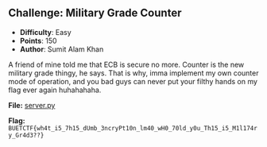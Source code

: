 
## Challenge: Military Grade Counter
- **Difficulty**: Easy
- **Points**: 150
- **Author**: Sumit Alam Khan

A friend of mine told me that ECB is secure no more. Counter is the new military grade thingy, he says. That is why, imma implement my own counter mode of operation, and you bad guys can never put
your filthy hands on my flag ever again huhahahaha.

**File:** [server.py](https://github.com/buetsec/buet-ctf-2024-final/blob/471d1d9fdc0395689a97e168a886810f4b8cb6ee/crypto/baby%20RSA%20revenge/Docker/server.py)

**Flag:** `BUETCTF{wh4t_i5_7h15_dUmb_3ncryPt10n_lm40_wH0_70ld_y0u_Th15_i5_M1l174ry_Gr4d3??}`
